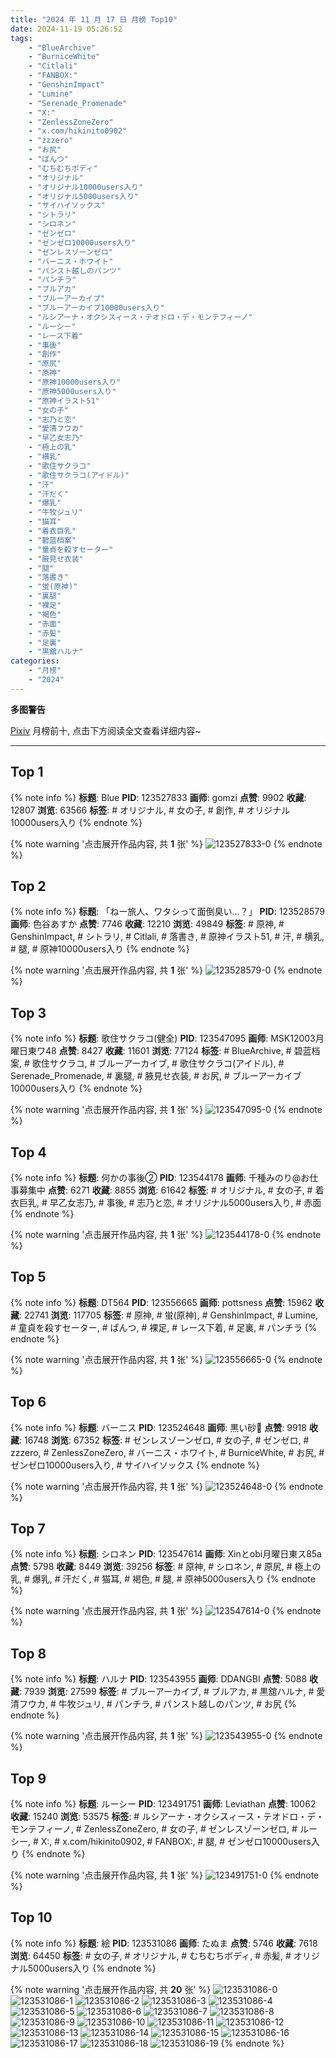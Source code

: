 ```yaml
---
title: "2024 年 11 月 17 日 月榜 Top10"
date: 2024-11-19 05:26:52
tags:
    - "BlueArchive"
    - "BurniceWhite"
    - "Citlali"
    - "FANBOX:"
    - "GenshinImpact"
    - "Lumine"
    - "Serenade_Promenade"
    - "X:"
    - "ZenlessZoneZero"
    - "x.com/hikinito0902"
    - "zzzero"
    - "お尻"
    - "ぱんつ"
    - "むちむちボディ"
    - "オリジナル"
    - "オリジナル10000users入り"
    - "オリジナル5000users入り"
    - "サイハイソックス"
    - "シトラリ"
    - "シロネン"
    - "ゼンゼロ"
    - "ゼンゼロ10000users入り"
    - "ゼンレスゾーンゼロ"
    - "バーニス・ホワイト"
    - "パンスト越しのパンツ"
    - "パンチラ"
    - "ブルアカ"
    - "ブルーアーカイブ"
    - "ブルーアーカイブ10000users入り"
    - "ルシアーナ・オクシスィース・テオドロ・デ・モンテフィーノ"
    - "ルーシー"
    - "レース下着"
    - "事後"
    - "創作"
    - "原尻"
    - "原神"
    - "原神10000users入り"
    - "原神5000users入り"
    - "原神イラスト51"
    - "女の子"
    - "志乃と恋"
    - "愛清フウカ"
    - "早乙女志乃"
    - "極上の乳"
    - "横乳"
    - "歌住サクラコ"
    - "歌住サクラコ(アイドル)"
    - "汗"
    - "汗だく"
    - "爆乳"
    - "牛牧ジュリ"
    - "猫耳"
    - "着衣巨乳"
    - "碧蓝档案"
    - "童貞を殺すセーター"
    - "腋見せ衣装"
    - "腿"
    - "落書き"
    - "蛍(原神)"
    - "裏腿"
    - "裸足"
    - "褐色"
    - "赤面"
    - "赤髪"
    - "足裏"
    - "黒舘ハルナ"
categories:
    - "月榜"
    - "2024"
---
```


<i class="fa fa-triangle-exclamation"></i>**多图警告**<i class="fa fa-triangle-exclamation"></i>

[Pixiv](https://www.pixiv.net/) 月榜前十, 点击下方阅读全文查看详细内容~

<!-- more -->

---

## Top 1

{% note info %}
**标题**: Blue
**PID**: 123527833 **画师**: gomzi
**点赞**: 9902 **收藏**: 12807 **浏览**: 63566
**标签**: # オリジナル, # 女の子, # 創作, # オリジナル10000users入り
{% endnote %}

{% note warning '点击展开作品内容, 共 **1** 张' %}
![123527833-0](https://i.pixiv.re/img-original/img/2024/10/21/00/01/17/123527833_p0.jpg)
{% endnote %}

## Top 2

{% note info %}
**标题**: 「ねー旅人、ワタシって面倒臭い…？」
**PID**: 123528579 **画师**: 色谷あすか
**点赞**: 7746 **收藏**: 12210 **浏览**: 49849
**标签**: # 原神, # GenshinImpact, # シトラリ, # Citlali, # 落書き, # 原神イラスト51, # 汗, # 横乳, # 腿, # 原神10000users入り
{% endnote %}

{% note warning '点击展开作品内容, 共 **1** 张' %}
![123528579-0](https://i.pixiv.re/img-original/img/2024/10/21/00/13/22/123528579_p0.png)
{% endnote %}

## Top 3

{% note info %}
**标题**: 歌住サクラコ(健全)
**PID**: 123547095 **画师**: MSK12003月曜日東ワ48
**点赞**: 8427 **收藏**: 11601 **浏览**: 77124
**标签**: # BlueArchive, # 碧蓝档案, # 歌住サクラコ, # ブルーアーカイブ, # 歌住サクラコ(アイドル), # Serenade_Promenade, # 裏腿, # 腋見せ衣装, # お尻, # ブルーアーカイブ10000users入り
{% endnote %}

{% note warning '点击展开作品内容, 共 **1** 张' %}
![123547095-0](https://i.pixiv.re/img-original/img/2024/10/21/19/08/59/123547095_p0.jpg)
{% endnote %}

## Top 4

{% note info %}
**标题**: 何かの事後②
**PID**: 123544178 **画师**: 千種みのり@お仕事募集中
**点赞**: 6271 **收藏**: 8855 **浏览**: 61642
**标签**: # オリジナル, # 女の子, # 着衣巨乳, # 早乙女志乃, # 事後, # 志乃と恋, # オリジナル5000users入り, # 赤面
{% endnote %}

{% note warning '点击展开作品内容, 共 **1** 张' %}
![123544178-0](https://i.pixiv.re/img-original/img/2024/10/21/17/09/22/123544178_p0.jpg)
{% endnote %}

## Top 5

{% note info %}
**标题**: DT564
**PID**: 123556665 **画师**: pottsness
**点赞**: 15962 **收藏**: 22741 **浏览**: 117705
**标签**: # 原神, # 蛍(原神), # GenshinImpact, # Lumine, # 童貞を殺すセーター, # ぱんつ, # 裸足, # レース下着, # 足裏, # パンチラ
{% endnote %}

{% note warning '点击展开作品内容, 共 **1** 张' %}
![123556665-0](https://i.pixiv.re/img-original/img/2024/10/22/00/00/45/123556665_p0.jpg)
{% endnote %}

## Top 6

{% note info %}
**标题**: バーニス
**PID**: 123524648 **画师**: 黒い砂🔞
**点赞**: 9918 **收藏**: 16748 **浏览**: 67352
**标签**: # ゼンレスゾーンゼロ, # 女の子, # ゼンゼロ, # zzzero, # ZenlessZoneZero, # バーニス・ホワイト, # BurniceWhite, # お尻, # ゼンゼロ10000users入り, # サイハイソックス
{% endnote %}

{% note warning '点击展开作品内容, 共 **1** 张' %}
![123524648-0](https://i.pixiv.re/img-original/img/2024/10/20/22/46/22/123524648_p0.jpg)
{% endnote %}

## Top 7

{% note info %}
**标题**: シロネン
**PID**: 123547614 **画师**: Xinとobi月曜日東ス85a
**点赞**: 5798 **收藏**: 8449 **浏览**: 39256
**标签**: # 原神, # シロネン, # 原尻, # 極上の乳, # 爆乳, # 汗だく, # 猫耳, # 褐色, # 腿, # 原神5000users入り
{% endnote %}

{% note warning '点击展开作品内容, 共 **1** 张' %}
![123547614-0](https://i.pixiv.re/img-original/img/2024/10/21/19/30/04/123547614_p0.jpg)
{% endnote %}

## Top 8

{% note info %}
**标题**: ハルナ
**PID**: 123543955 **画师**: DDANGBI
**点赞**: 5088 **收藏**: 7939 **浏览**: 27599
**标签**: # ブルーアーカイブ, # ブルアカ, # 黒舘ハルナ, # 愛清フウカ, # 牛牧ジュリ, # パンチラ, # パンスト越しのパンツ, # お尻
{% endnote %}

{% note warning '点击展开作品内容, 共 **1** 张' %}
![123543955-0](https://i.pixiv.re/img-original/img/2024/10/21/17/00/06/123543955_p0.png)
{% endnote %}

## Top 9

{% note info %}
**标题**: ルーシー
**PID**: 123491751 **画师**: Leviathan
**点赞**: 10062 **收藏**: 15240 **浏览**: 53575
**标签**: # ルシアーナ・オクシスィース・テオドロ・デ・モンテフィーノ, # ZenlessZoneZero, # 女の子, # ゼンレスゾーンゼロ, # ルーシー, # X:, # x.com/hikinito0902, # FANBOX:, # 腿, # ゼンゼロ10000users入り
{% endnote %}

{% note warning '点击展开作品内容, 共 **1** 张' %}
![123491751-0](https://i.pixiv.re/img-original/img/2024/10/20/00/00/07/123491751_p0.jpg)
{% endnote %}

## Top 10

{% note info %}
**标题**: 絵
**PID**: 123531086 **画师**: たぬま
**点赞**: 5746 **收藏**: 7618 **浏览**: 64450
**标签**: # 女の子, # オリジナル, # むちむちボディ, # 赤髪, # オリジナル5000users入り
{% endnote %}

{% note warning '点击展开作品内容, 共 **20** 张' %}
![123531086-0](https://i.pixiv.re/img-original/img/2024/10/21/01/32/06/123531086_p0.jpg)
![123531086-1](https://i.pixiv.re/img-original/img/2024/10/21/01/32/06/123531086_p1.jpg)
![123531086-2](https://i.pixiv.re/img-original/img/2024/10/21/01/32/06/123531086_p2.jpg)
![123531086-3](https://i.pixiv.re/img-original/img/2024/10/21/01/32/06/123531086_p3.jpg)
![123531086-4](https://i.pixiv.re/img-original/img/2024/10/21/01/32/06/123531086_p4.jpg)
![123531086-5](https://i.pixiv.re/img-original/img/2024/10/21/01/32/06/123531086_p5.jpg)
![123531086-6](https://i.pixiv.re/img-original/img/2024/10/21/01/32/06/123531086_p6.jpg)
![123531086-7](https://i.pixiv.re/img-original/img/2024/10/21/01/32/06/123531086_p7.jpg)
![123531086-8](https://i.pixiv.re/img-original/img/2024/10/21/01/32/06/123531086_p8.jpg)
![123531086-9](https://i.pixiv.re/img-original/img/2024/10/21/01/32/06/123531086_p9.jpg)
![123531086-10](https://i.pixiv.re/img-original/img/2024/10/21/01/32/06/123531086_p10.jpg)
![123531086-11](https://i.pixiv.re/img-original/img/2024/10/21/01/32/06/123531086_p11.jpg)
![123531086-12](https://i.pixiv.re/img-original/img/2024/10/21/01/32/06/123531086_p12.jpg)
![123531086-13](https://i.pixiv.re/img-original/img/2024/10/21/01/32/06/123531086_p13.jpg)
![123531086-14](https://i.pixiv.re/img-original/img/2024/10/21/01/32/06/123531086_p14.jpg)
![123531086-15](https://i.pixiv.re/img-original/img/2024/10/21/01/32/06/123531086_p15.jpg)
![123531086-16](https://i.pixiv.re/img-original/img/2024/10/21/01/32/06/123531086_p16.jpg)
![123531086-17](https://i.pixiv.re/img-original/img/2024/10/21/01/32/06/123531086_p17.jpg)
![123531086-18](https://i.pixiv.re/img-original/img/2024/10/21/01/32/06/123531086_p18.jpg)
![123531086-19](https://i.pixiv.re/img-original/img/2024/10/21/01/32/06/123531086_p19.jpg)
{% endnote %}
